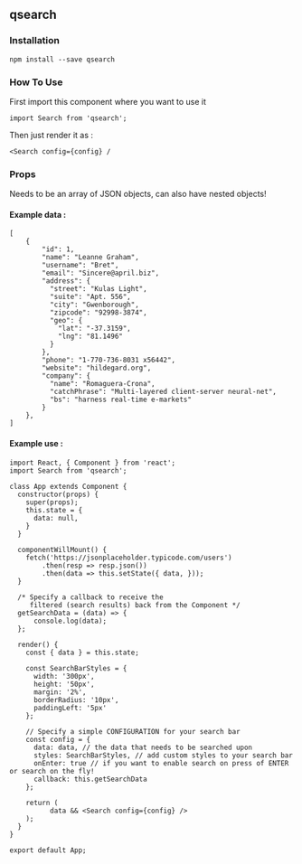 ## qsearch

### Installation

`npm install --save qsearch`

### How To Use

First import this component where you want to use it

`import Search from 'qsearch';`

Then just render it as :

`<Search config={config} /`

### Props

Needs to be an array of JSON objects, can also have nested objects!

#### Example data :
```
[
    {
        "id": 1,
        "name": "Leanne Graham",
        "username": "Bret",
        "email": "Sincere@april.biz",
        "address": {
          "street": "Kulas Light",
          "suite": "Apt. 556",
          "city": "Gwenborough",
          "zipcode": "92998-3874",
          "geo": {
            "lat": "-37.3159",
            "lng": "81.1496"
          }
        },
        "phone": "1-770-736-8031 x56442",
        "website": "hildegard.org",
        "company": {
          "name": "Romaguera-Crona",
          "catchPhrase": "Multi-layered client-server neural-net",
          "bs": "harness real-time e-markets"
        }
    },
]

```

#### Example use :

```
import React, { Component } from 'react';
import Search from 'qsearch';

class App extends Component {
  constructor(props) {
    super(props);
    this.state = {
      data: null,
    }
  }
  
  componentWillMount() {
    fetch('https://jsonplaceholder.typicode.com/users')
        .then(resp => resp.json())
        .then(data => this.setState({ data, }));
  }
  
  /* Specify a callback to receive the 
     filtered (search results) back from the Component */
  getSearchData = (data) => {
      console.log(data);
  };
  
  render() {
    const { data } = this.state;
    
    const SearchBarStyles = {
      width: '300px',
      height: '50px',
      margin: '2%',
      borderRadius: '10px',
      paddingLeft: '5px'
    };
    
    // Specify a simple CONFIGURATION for your search bar
    const config = {
      data: data, // the data that needs to be searched upon
      styles: SearchBarStyles, // add custom styles to your search bar
      onEnter: true // if you want to enable search on press of ENTER or search on the fly!
      callback: this.getSearchData
    };
    
    return (
          data && <Search config={config} />
    );
  }
}

export default App;
```
